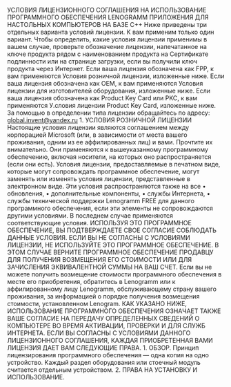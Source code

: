 УСЛОВИЯ ЛИЦЕНЗИОННОГО СОГЛАШЕНИЯ НА ИСПОЛЬЗОВАНИЕ ПРОГРАММНОГО ОБЕСПЕЧЕНИЯ LENOGRAMM ПРИЛОЖЕНИЯ ДЛЯ НАСТОЛЬНЫХ КОМПЬЮТЕРОВ НА БАЗЕ C++ Ниже приведены три отдельных варианта условий лицензии. К вам применим только один вариант. Чтобы определить, какие условия лицензии применимы в вашем случае, проверьте обозначение лицензии, напечатанное на ключе продукта рядом с наименованием продукта на Сертификате подлинности или на странице загрузки, если вы получили ключ продукта через Интернет. Если ваша лицензия обозначена как FPP, к вам применяются Условия розничной лицензии, изложенные ниже. Если ваша лицензия обозначена как OEM, к вам применяются Условия лицензии для изготовителей оборудования, изложенные ниже. Если ваша лицензия обозначена как Product Key Card или PKC, к вам применяются У.словия лицензии Product Key Card, изложенные ниже. За помощью в определении типа лицензии обращайтесь по адресу: global.invent@yandex.ru 1. УСЛОВИЯ РОЗНИЧНОЙ ЛИЦЕНЗИИ Настоящие условия лицензии являются соглашением между корпорацией Microsoft (или, в зависимости от места вашего проживания, одним из ее аффилированных лиц) и вами. Прочтите их внимательно. Они применяются к вышеуказанному программному обеспечению, включая носители, на которых оно распространяется (если они есть). Условия лицензии, предоставляемые в печатном виде, которые могут сопровождать программное обеспечение, могут заменять или изменять условия лицензии, представленные в электронном виде. Эти условия распространяются также на все • обновления, • дополнительные компоненты, • службы Интернета, • службы технической поддержки Lenogramm FREE для данного программного обеспечения, если эти элементы не сопровождаются другими условиями. В последнем случае применяются соответствующие условия. ИСПОЛЬЗУЯ ЭТО ПРОГРАММНОЕ ОБЕСПЕЧЕНИЕ, ВЫ ПОДТВЕРЖДАЕТЕ СВОЕ СОГЛАСИЕ СОБЛЮДАТЬ ДАННЫЕ УСЛОВИЯ. ЕСЛИ ВЫ НЕ СОГЛАСНЫ С УСЛОВИЯМИ ЛИЦЕНЗИИ, НЕ ИСПОЛЬЗУЙТЕ ЭТО ПРОГРАММНОЕ ОБЕСПЕЧЕНИЕ. В ЭТОМ СЛУЧАЕ ВЕРНИТЕ ПРОГРАММНОЕ ОБЕСПЕЧЕНИЕ ПРОДАВЦУ ДЛЯ ПОЛУЧЕНИЯ ВОЗМЕЩЕНИЯ ЕГО СТОИМОСТИ ИЛИ ДЛЯ ЗАЧИСЛЕНИЯ ЭКВИВАЛЕНТНОЙ СУММЫ НА ВАШ СЧЕТ. Если вы не можете получить возмещение стоимости программного обеспечения в месте его приобретения, обратитесь в Lenogramm или к аффилированному лицу Lenogramm, обслуживающему страну вашего проживания, за информацией о порядке получения возмещения стоимости, установленном Lenogram. КАК УКАЗАНО НИЖЕ, ИСПОЛЬЗОВАНИЕ ПРОГРАММНОГО ОБЕСПЕЧЕНИЯ ОЗНАЧАЕТ ТАКЖЕ ВАШЕ СОГЛАСИЕ НА ПЕРЕДАЧУ ОПРЕДЕЛЕННЫХ СВЕДЕНИЙ О КОМПЬЮТЕРЕ ВО ВРЕМЯ АКТИВАЦИИ, ПРОВЕРКИ И ДЛЯ СЛУЖБ ИНТЕРНЕТА. ЕСЛИ ВЫ СОГЛАСНЫ С УСЛОВИЯМИ ДАННОГО ЛИЦЕНЗИОННОГО СОГЛАШЕНИЯ, КАЖДАЯ ПРИОБРЕТЕННАЯ ВАМИ ЛИЦЕНЗИЯ ДАЕТ ВАМ СЛЕДУЮЩИЕ ПРАВА. 1. ОБЗОР. Принцип лицензирования программного обеспечения — одна копия на одно устройство. Каждый раздел оборудования или стоечный модуль считается отдельным устройством. 2. ПРАВА НА УСТАНОВКУ И ИСПОЛЬЗОВАНИЕ.
